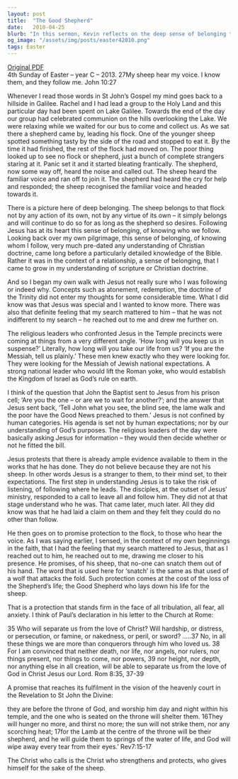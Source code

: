 ```yaml
---
layout: post
title:  "The Good Shepherd"
date:   2010-04-25
blurb: "In this sermon, Kevin reflects on the deep sense of belonging that comes from following Jesus. He shares a personal story about a lost sheep that finds its way back to the flock, drawing parallels with our own spiritual journey. Kevin emphasizes the importance of listening and following Jesus, even when we don't fully understand His ways. He assures us of Jesus's protection and love, that nothing can separate us from."
og_image: "/assets/img/posts/easter42010.png"
tags: Easter
---
```

[Original PDF](/assets/pdf/easter42010.pdf)    
4th Sunday of Easter – year C – 2013. 27My sheep hear my voice. I know them, and they follow me. John 10:27

Whenever I read those words in St John’s Gospel my mind goes back to a hillside in Galilee. Rachel and I had lead a group to the Holy Land and this particular day had been spent on Lake Galilee. Towards the end of the day our group had celebrated communion on the hills overlooking the Lake. We were relaxing while we waited for our bus to come and collect us. As we sat there a shepherd came by, leading his flock. One of the younger sheep spotted something tasty by the side of the road and stopped to eat it. By the time it had finished, the rest of the flock had moved on. The poor thing looked up to see no flock or shepherd, just a bunch of complete strangers staring at it. Panic set it and it started bleating frantically. The shepherd, now some way off, heard the noise and called out. The sheep heard the familiar voice and ran off to join it. The shepherd had heard the cry for help and responded; the sheep recognised the familiar voice and headed towards it.

There is a picture here of deep belonging. The sheep belongs to that flock not by any action of its own, not by any virtue of its own – it simply belongs and will continue to do so for as long as the shepherd so desires. Following Jesus has at its heart this sense of belonging, of knowing who we follow. Looking back over my own pilgrimage, this sense of belonging, of knowing whom I follow, very much pre-dated any understanding of Christian doctrine, came long before a particularly detailed knowledge of the Bible. Rather it was in the context of a relationship, a sense of belonging, that I came to grow in my understanding of scripture or Christian doctrine.

And so I began my own walk with Jesus not really sure who I was following or indeed why. Concepts such as atonement, redemption, the doctrine of the Trinity did not enter my thoughts for some considerable time. What I did know was that Jesus was special and I wanted to know more. There was also that definite feeling that my search mattered to him – that he was not indifferent to my search – he reached out to me and drew me further on.

The religious leaders who confronted Jesus in the Temple precincts were coming at things from a very different angle. ‘How long will you keep us in suspense?’ Literally, how long will you take our life from us? ‘If you are the Messiah, tell us plainly.’ These men knew exactly who they were looking for. They were looking for the Messiah of Jewish national expectations. A strong national leader who would lift the Roman yoke, who would establish the Kingdom of Israel as God’s rule on earth.

I think of the question that John the Baptist sent to Jesus from his prison cell; ‘Are you the one – or are we to wait for another?’; and the answer that Jesus sent back, ‘Tell John what you see, the blind see, the lame walk and the poor have the Good News preached to them.’ Jesus is not confined by human categories. His agenda is set not by human expectations; nor by our understanding of God’s purposes. The religious leaders of the day were basically asking Jesus for information – they would then decide whether or not he fitted the bill.

Jesus protests that there is already ample evidence available to them in the works that he has done. They do not believe because they are not his sheep. In other words Jesus is a stranger to them, to their mind set, to their expectations. The first step in understanding Jesus is to take the risk of listening, of following where he leads. The disciples, at the outset of Jesus’ ministry, responded to a call to leave all and follow him. They did not at that stage understand who he was. That came later, much later. All they did know was that he had laid a claim on them and they felt they could do no other than follow.

He then goes on to promise protection to the flock, to those who hear the voice. As I was saying earlier, I sensed, in the context of my own beginnings in the faith, that I had the feeling that my search mattered to Jesus, that as I reached out to him, he reached out to me, drawing me closer to his presence. He promises, of his sheep, that no-one can snatch them out of his hand. The word that is used here for ‘snatch’ is the same as that used of a wolf that attacks the fold. Such protection comes at the cost of the loss of the Shepherd’s life; the Good Shepherd who lays down his life for the sheep.

That is a protection that stands firm in the face of all tribulation, all fear, all anxiety. I think of Paul’s declaration in his letter to the Church at Rome:

35 Who will separate us from the love of Christ? Will hardship, or distress, or persecution, or famine, or nakedness, or peril, or sword? …..37 No, in all these things we are more than conquerors through him who loved us. 38 For I am convinced that neither death, nor life, nor angels, nor rulers, nor things present, nor things to come, nor powers, 39 nor height, nor depth, nor anything else in all creation, will be able to separate us from the love of God in Christ Jesus our Lord. Rom 8:35, 37-39

A promise that reaches its fulfilment in the vision of the heavenly court in the Revelation to St John the Divine:

they are before the throne of God, and worship him day and night within his temple, and the one who is seated on the throne will shelter them. 16They will hunger no more, and thirst no more; the sun will not strike them, nor any scorching heat; 17for the Lamb at the centre of the throne will be their shepherd, and he will guide them to springs of the water of life, and God will wipe away every tear from their eyes.’ Rev7:15-17

The Christ who calls is the Christ who strengthens and protects, who gives himself for the sake of the sheep.
